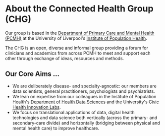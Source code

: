 # About the Connected Health Group (CHG)

Our group is based in the [Department of Primary Care and Mental Health (PCMH)](https://www.liverpool.ac.uk/population-health/about/primary-care-and-mental-health/) at the University of Liverpool's [Institute of Population Health](https://www.liverpool.ac.uk/population-health/).

The CHG is an open, diverse and informal group providing a forum for clinicians and academics from across PCMH to meet and support each other through exchange of ideas, resources and methods.  

## Our Core Aims ... 
-   We are deliberately disease- and specialty-agnostic: our members are data scientists, general practitioners, psychologists and psychiatrists.
-   We lean on expertise from our colleagues in the Institute of Population Health's [Department of Health Data Sciences](https://www.liverpool.ac.uk/population-health/about/health-data-science/) and the University's [Civic Health Innovation Labs](https://www.liverpool.ac.uk/civic-health-innovation-labs/).
-   We focus on translational applications of data, digital health technologies and data science both vertically (across the primary- and secondary-care divide) and horizontally (bridging between physical and mental health care) to improve healthcare.
